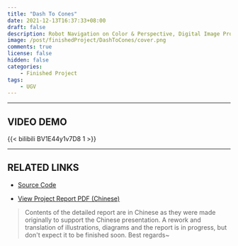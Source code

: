 ```yaml
---
title: "Dash To Cones"
date: 2021-12-13T16:37:33+08:00
draft: false
description: Robot Navigation on Color & Perspective, Digital Image Processing Coursework (2021)
image: /post/finishedProject/DashToCones/cover.png
comments: true
license: false
hidden: false
categories:
    - Finished Project
tags:
    - UGV
---
```


---
## VIDEO DEMO

{{< bilibili BV1E44y1v7D8 1 >}}

---
## RELATED LINKS

* [Source Code](https://github.com/ErcBunny/DashToCones)

* [View Project Report PDF (Chinese)](https://github.com/ErcBunny/sharedDocs/raw/main/DIP-d2c.pdf)

> Contents of the detailed report are in Chinese as they were made originally to support the Chinese presentation. A rework and translation of illustrations, diagrams and the report is in progress, but don't expect it to be finished soon. Best regards~